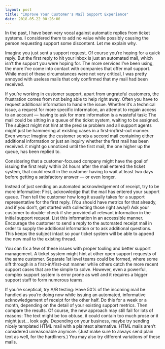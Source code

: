 ```yaml
---
layout: post
title: "Improve Your Customer's Mail Support Experience"
date: 2018-05-22 00:26:00
---
```


In the past, I have been very vocal against automatic replies from ticket systems. I considered them to add no value while possibly causing the person requesting support some discontent. Let me explain why.

Imagine you just sent a support request. Of course you’re hoping for a quick reply. But the first reply to hit your inbox is just an automated mail, which isn’t the support you were hoping for. The more services I’ve been using, the more I’ve come into contact with companies that offer mail support. While most of these circumstances were not very critical, I was pretty annoyed with useless mails that only confirmed that my mail had been received.

If you’re working in customer support, apart from ungrateful customers, the frustration comes from not being able to help right away. Often you have to request additional information to handle the issue. Whether it’s a technical issue, a request for more specific information, an attempt to regain access to an account — having to ask for more information is a wasteful task: The mail could be sitting in a queue of the ticket system, waiting to be assigned. The subject might not hint at the precise problem and all support agents might just be hammering at existing cases in a first-in/first-out manner. Even worse: Imagine the customer sends a second mail containing either additional information or just an inquiry whether the first mail has been received. it might go unnoticed until the first mail, the one higher up the queue, has been replied to.

Considering that a customer-focused company might have the goal of issuing the first reply within 24 hours after the mail entered the ticket system, that could result in the customer having to wait at least two days before getting a satisfactory answer — or even longer.

Instead of just sending an automated acknowledgement of receipt, try to be more informative: First, acknowledge that the mail has entered your support queue. Then tell the customer how long it usually takes for a support representative for the first reply. (You should have metrics for that already, and if you don’t, get started with collecting those right away!) Ask your customer to double-check if she provided all relevant information in the initial support request. List this information in an accessible manner. Encourage the customer to send a reply to the automated receipt mail in order to supply the additional information or to ask additional questions. This keeps the subject intact so your ticket system will be able to append the new mail to the existing thread.

You can fix a few of these issues with proper tooling and better support management. A ticket system might hint at other open support requests of the same customer. Separate 1st level teams could be formed, where some sift through in a first-in/first-out manner while others catch the more recent support cases that are the simple to solve. However, even a powerful, complex support system is error prone as well and it requires a bigger support staff to form numerous teams.

If you’re sceptical, try A/B testing: Have 50% of the incoming mail be handled as you’re doing now while issuing an automated, informative acknowledgement of receipt for the other half. Do this for a week or a month, depending on the detail of your existing support metrics. Then compare the results. Of course, the new approach may still fail for lots of reasons: The text might be too obtuse, it could contain too much prose or it might just… look ugly. Depending on your business, maybe try sending nicely templated HTML mail with a plaintext alternative. HTML mails aren’t considered unreasonable anymore. (Just make sure to always send plain text as well, for the hardliners.) You may also try different variations of these mails.